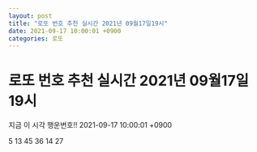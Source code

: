 ```yaml
---
layout: post
title: "로또 번호 추천 실시간 2021년 09월17일19시"
date: 2021-09-17 10:00:01 +0900
categories: 로또
---
```


# 로또 번호 추천 실시간 2021년 09월17일19시

지금 이 시각 행운번호!! 2021-09-17 10:00:01 +0900

 5  13  45  36  14  27 

